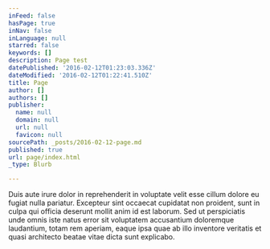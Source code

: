 ```yaml
---
inFeed: false
hasPage: true
inNav: false
inLanguage: null
starred: false
keywords: []
description: Page test
datePublished: '2016-02-12T01:23:03.336Z'
dateModified: '2016-02-12T01:22:41.510Z'
title: Page
author: []
authors: []
publisher:
  name: null
  domain: null
  url: null
  favicon: null
sourcePath: _posts/2016-02-12-page.md
published: true
url: page/index.html
_type: Blurb

---
```

Duis aute irure dolor in reprehenderit in voluptate velit esse cillum dolore eu fugiat nulla pariatur. Excepteur sint occaecat cupidatat non proident, sunt in culpa qui officia deserunt mollit anim id est laborum. Sed ut perspiciatis unde omnis iste natus error sit voluptatem accusantium doloremque laudantium, totam rem aperiam, eaque ipsa quae ab illo inventore veritatis et quasi architecto beatae vitae dicta sunt explicabo.